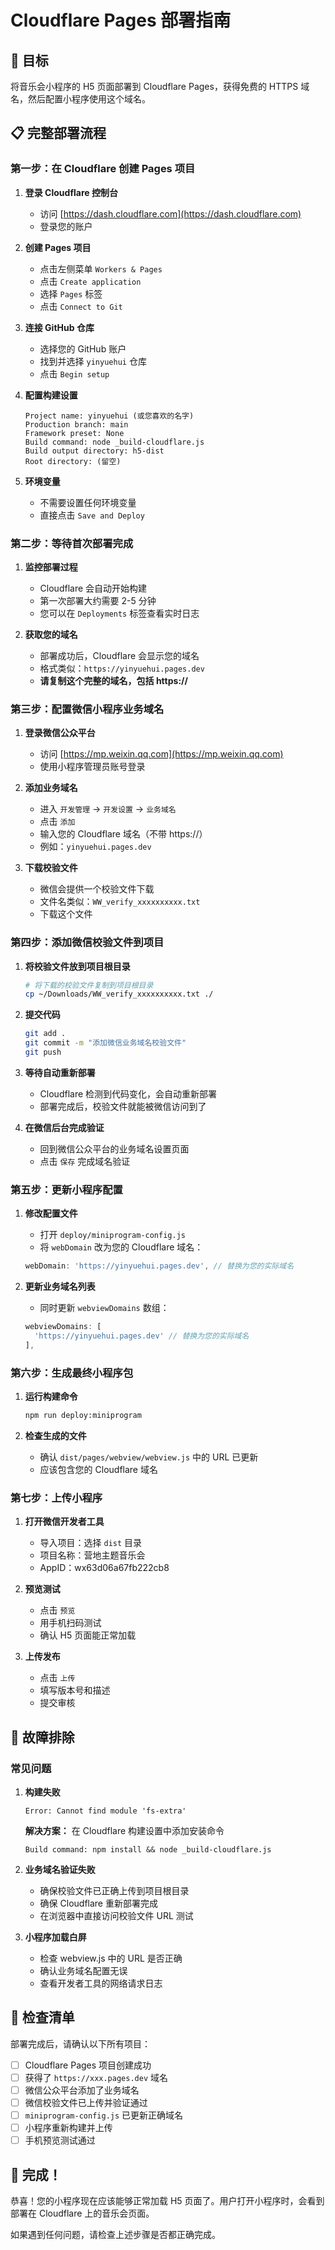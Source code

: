 # Cloudflare Pages 部署指南

## 🎯 目标
将音乐会小程序的 H5 页面部署到 Cloudflare Pages，获得免费的 HTTPS 域名，然后配置小程序使用这个域名。

## 📋 完整部署流程

### 第一步：在 Cloudflare 创建 Pages 项目

1. **登录 Cloudflare 控制台**
   - 访问 [https://dash.cloudflare.com](https://dash.cloudflare.com)
   - 登录您的账户

2. **创建 Pages 项目**
   - 点击左侧菜单 `Workers & Pages`
   - 点击 `Create application`
   - 选择 `Pages` 标签
   - 点击 `Connect to Git`

3. **连接 GitHub 仓库**
   - 选择您的 GitHub 账户
   - 找到并选择 `yinyuehui` 仓库
   - 点击 `Begin setup`

4. **配置构建设置**
   ```
   Project name: yinyuehui (或您喜欢的名字)
   Production branch: main
   Framework preset: None
   Build command: node _build-cloudflare.js
   Build output directory: h5-dist
   Root directory: (留空)
   ```

5. **环境变量**
   - 不需要设置任何环境变量
   - 直接点击 `Save and Deploy`

### 第二步：等待首次部署完成

1. **监控部署过程**
   - Cloudflare 会自动开始构建
   - 第一次部署大约需要 2-5 分钟
   - 您可以在 `Deployments` 标签查看实时日志

2. **获取您的域名**
   - 部署成功后，Cloudflare 会显示您的域名
   - 格式类似：`https://yinyuehui.pages.dev`
   - **请复制这个完整的域名，包括 https://**

### 第三步：配置微信小程序业务域名

1. **登录微信公众平台**
   - 访问 [https://mp.weixin.qq.com](https://mp.weixin.qq.com)
   - 使用小程序管理员账号登录

2. **添加业务域名**
   - 进入 `开发管理` → `开发设置` → `业务域名`
   - 点击 `添加`
   - 输入您的 Cloudflare 域名（不带 https://）
   - 例如：`yinyuehui.pages.dev`

3. **下载校验文件**
   - 微信会提供一个校验文件下载
   - 文件名类似：`WW_verify_xxxxxxxxxx.txt`
   - 下载这个文件

### 第四步：添加微信校验文件到项目

1. **将校验文件放到项目根目录**
   ```bash
   # 将下载的校验文件复制到项目根目录
   cp ~/Downloads/WW_verify_xxxxxxxxxx.txt ./
   ```

2. **提交代码**
   ```bash
   git add .
   git commit -m "添加微信业务域名校验文件"
   git push
   ```

3. **等待自动重新部署**
   - Cloudflare 检测到代码变化，会自动重新部署
   - 部署完成后，校验文件就能被微信访问到了

4. **在微信后台完成验证**
   - 回到微信公众平台的业务域名设置页面
   - 点击 `保存` 完成域名验证

### 第五步：更新小程序配置

1. **修改配置文件**
   - 打开 `deploy/miniprogram-config.js`
   - 将 `webDomain` 改为您的 Cloudflare 域名：
   ```javascript
   webDomain: 'https://yinyuehui.pages.dev', // 替换为您的实际域名
   ```

2. **更新业务域名列表**
   - 同时更新 `webviewDomains` 数组：
   ```javascript
   webviewDomains: [
     'https://yinyuehui.pages.dev' // 替换为您的实际域名
   ],
   ```

### 第六步：生成最终小程序包

1. **运行构建命令**
   ```bash
   npm run deploy:miniprogram
   ```

2. **检查生成的文件**
   - 确认 `dist/pages/webview/webview.js` 中的 URL 已更新
   - 应该包含您的 Cloudflare 域名

### 第七步：上传小程序

1. **打开微信开发者工具**
   - 导入项目：选择 `dist` 目录
   - 项目名称：营地主题音乐会
   - AppID：wx63d06a67fb222cb8

2. **预览测试**
   - 点击 `预览`
   - 用手机扫码测试
   - 确认 H5 页面能正常加载

3. **上传发布**
   - 点击 `上传`
   - 填写版本号和描述
   - 提交审核

## 🔧 故障排除

### 常见问题

1. **构建失败**
   ```
   Error: Cannot find module 'fs-extra'
   ```
   **解决方案：** 在 Cloudflare 构建设置中添加安装命令
   ```
   Build command: npm install && node _build-cloudflare.js
   ```

2. **业务域名验证失败**
   - 确保校验文件已正确上传到项目根目录
   - 确保 Cloudflare 重新部署完成
   - 在浏览器中直接访问校验文件 URL 测试

3. **小程序加载白屏**
   - 检查 webview.js 中的 URL 是否正确
   - 确认业务域名配置无误
   - 查看开发者工具的网络请求日志

## 📝 检查清单

部署完成后，请确认以下所有项目：

- [ ] Cloudflare Pages 项目创建成功
- [ ] 获得了 `https://xxx.pages.dev` 域名
- [ ] 微信公众平台添加了业务域名
- [ ] 微信校验文件已上传并验证通过
- [ ] `miniprogram-config.js` 已更新正确域名
- [ ] 小程序重新构建并上传
- [ ] 手机预览测试通过

## 🎉 完成！

恭喜！您的小程序现在应该能够正常加载 H5 页面了。用户打开小程序时，会看到部署在 Cloudflare 上的音乐会页面。

如果遇到任何问题，请检查上述步骤是否都正确完成。